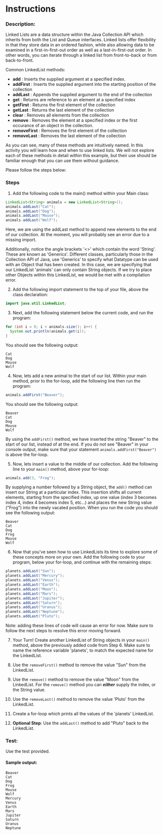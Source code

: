 # Instructions  
### Description:
Linked Lists are a data structure within the Java Collection API which inherits from both the List and Queue interfaces. Linked lists offer flexibility in that they store data in an ordered fashion, while also allowing data to be examined in a first-in-first-out order as well as a last-in-first-out order. In other words, you can iterate through a linked list from front-to-back or from back-to-front.

Common LinkedList methods:
* **add** : Inserts the supplied argument at a specified index.
* **addFirst** : Inserts the supplied argument into the starting position of the collection
* **addLast** : Appends the supplied argument to the end of the collection
* **get** : Returns are reference to an element at a specified index
* **getFirst** : Returns the first element of the collection
* **getLast** : Returns the last element of the collection
* **clear** : Removes all elements from the collection
* **remove** : Removes the element at a specified index or the first occurance of an object in the collection.
* **removeFirst** : Removes the first element of the collection
* **removeLast** : Removes the last element of the collection

As you can see, many of these methods are intuitively named. In this activity you will learn how and when to use linked lists. We will not explore each of these methods in detail within this example, but their use should be familiar enough that you can use them without guidance.

Please follow the steps below:

### Steps
1. Add the following code to the main() method within your Main class:
```Java
LinkedList<String> animals = new LinkedList<String>();
animals.addLast("Cat");
animals.addLast("Dog");
animals.addLast("Mouse");
animals.addLast("Wolf");
```
Here, we are using the addLast method to append new elements to the end of our collection. At the moment, you will probably see an error due to a missing import.

Additionally, notice the angle brackets '<>' which contain the word 'String'. These are known as 'Generics'. Different classes, particularly those in the Collection API of Java, use 'Generics' to specify what Datatype can be used with an Object that has been created. In this case, we are specifying that our LinkedList 'animals' can only contain String objects. If we try to place other Objects within this LinkedList, we would be met with a compilation error.

2. Add the following import statement to the top of your file, above the class declaration:
```Java
import java.util.LinkedList;
```
3. Next, add the following statement below the current code, and run the program:
```Java
for (int i = 0; i < animals.size(); i++) {
  System.out.println(animals.get(i));
}
```
You should see the following output:
```
Cat
Dog
Mouse
Wolf
```

4. Now, lets add a new animal to the start of our list. Within your main method, prior to the for-loop, add the following line then run the program:
```Java
animals.addFirst("Beaver");
```
You should see the following output:
```
Beaver
Cat
Dog
Mouse
Wolf
```
By using the `addFirst()` method, we have inserted the string "Beaver" to the start of our list, instead of at the end. If you do not see "Beaver" in your console output, make sure that your statement `animals.addFirst("Beaver")` is above the for-loop.

5. Now, lets insert a value to the middle of our collection. Add the following line to your `main()` method, above your for-loop:
```Java
animals.add(3, "Frog");
```
By supplying a number followed by a String object, the `add()` method can insert our String at a particular index. This insertion shifts all current elements, starting from the specified index, up one value (index 3 becomes index 4, index 4 becomes index 5, etc...) and places the new String value ("Frog") into the newly vacated position. When you run the code you should see the following output:
```
Beaver
Cat
Dog
Frog
Mouse
Wolf
```

6. Now that you've seen how to use LinkedLists its time to explore some of these concepts more on your own. Add the following code to your program, below your for-loop, and continue with the remaining steps:
```Java
planets.addLast("Sun");
planets.addLast("Mercury");
planets.addLast("Venus");
planets.addLast("Earth");
planets.addLast("Moon");
planets.addLast("Mars");
planets.addLast("Jupiter");
planets.addLast("Saturn");
planets.addLast("Uranus");
planets.addLast("Neptune");
planets.addLast("Pluto");
```
Note: adding these lines of code will cause an error for now. Make sure to follow the next steps to resolve this error moving forward.

7. Your Turn! Create another LinkedList of String objects in your `main()` method, above the previously added code from Step 6. Make sure to name the reference variable 'planets', to match the expected name for the LinkedList.

8. Use the `removeFirst()` method to remove the value "Sun" from the LinkedList.
9. Use the `remove()` method to remove the value "Moon" from the LinkedList. For the `remove()` method you can ***either*** supply the index, or the String value.
10. Use the `removeLast()` method to remove the value 'Pluto' from the LinkedList.
11. Create a for-loop which prints all the values of the 'planets' LinkedList.
12. **Optional Step**: Use the `addLast()` method to add "Pluto" back to the LinkedList.


### Test:
Use the test provided. 

#### Sample output:
```
Beaver
Cat
Dog
Frog
Mouse
Wolf
Mercury
Venus
Earth
Mars
Jupiter
Saturn
Uranus
Neptune
```